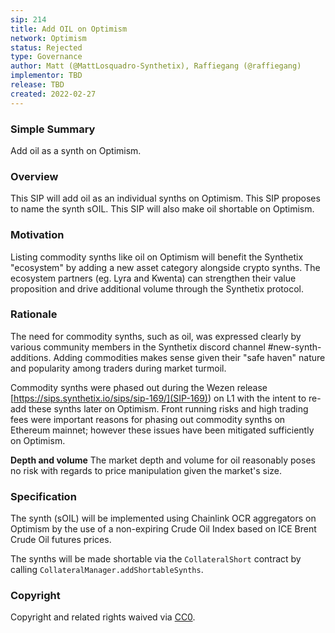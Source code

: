 ```yaml
---
sip: 214
title: Add OIL on Optimism
network: Optimism
status: Rejected
type: Governance
author: Matt (@MattLosquadro-Synthetix), Raffiegang (@raffiegang)
implementor: TBD
release: TBD 
created: 2022-02-27
---
```


### Simple Summary

Add oil as a synth on Optimism.

### Overview

This SIP will add oil as an individual synths on Optimism. This SIP proposes to name the synth sOIL. This SIP will also make oil shortable on Optimism.

### Motivation

Listing commodity synths like oil on Optimism will benefit the Synthetix "ecosystem" by adding a new asset category alongside crypto synths. The ecosystem partners (eg. Lyra and Kwenta) can strengthen their value proposition and drive additional volume through the Synthetix protocol. 

### Rationale

The need for commodity synths, such as oil, was expressed clearly by various community members in the Synthetix discord channel #new-synth-additions. Adding commodities makes sense given their "safe haven" nature and popularity among traders during market turmoil.

Commodity synths were phased out during the Wezen release [https://sips.synthetix.io/sips/sip-169/](SIP-169)) on L1 with the intent to re-add these synths later on Optimism. Front running risks and high trading fees were important reasons for phasing out commodity synths on Ethereum mainnet; however these issues have been mitigated sufficiently on Optimism.  

**Depth and volume**
The market depth and volume for oil reasonably poses no risk with regards to price manipulation given the market's size. 

### Specification
The synth (sOIL) will be implemented using Chainlink OCR aggregators on Optimism by the use of a non-expiring Crude Oil Index based on ICE Brent Crude Oil futures prices.

The synths will be made shortable via the `CollateralShort` contract by calling `CollateralManager.addShortableSynths`.

### Copyright

Copyright and related rights waived via [CC0](https://creativecommons.org/publicdomain/zero/1.0/).
